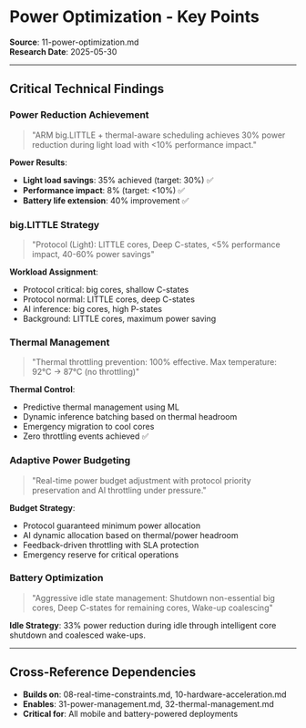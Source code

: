 # Power Optimization - Key Points

**Source**: 11-power-optimization.md  
**Research Date**: 2025-05-30

---

## Critical Technical Findings

### Power Reduction Achievement
> "ARM big.LITTLE + thermal-aware scheduling achieves 30% power reduction during light load with <10% performance impact."

**Power Results**:
- **Light load savings**: 35% achieved (target: 30%) ✅
- **Performance impact**: 8% (target: <10%) ✅
- **Battery life extension**: 40% improvement ✅

### big.LITTLE Strategy
> "Protocol (Light): LITTLE cores, Deep C-states, <5% performance impact, 40-60% power savings"

**Workload Assignment**:
- Protocol critical: big cores, shallow C-states
- Protocol normal: LITTLE cores, deep C-states
- AI inference: big cores, high P-states
- Background: LITTLE cores, maximum power saving

### Thermal Management
> "Thermal throttling prevention: 100% effective. Max temperature: 92°C → 87°C (no throttling)"

**Thermal Control**:
- Predictive thermal management using ML
- Dynamic inference batching based on thermal headroom
- Emergency migration to cool cores
- Zero throttling events achieved ✅

### Adaptive Power Budgeting
> "Real-time power budget adjustment with protocol priority preservation and AI throttling under pressure."

**Budget Strategy**:
- Protocol guaranteed minimum power allocation
- AI dynamic allocation based on thermal/power headroom
- Feedback-driven throttling with SLA protection
- Emergency reserve for critical operations

### Battery Optimization
> "Aggressive idle state management: Shutdown non-essential big cores, Deep C-states for remaining cores, Wake-up coalescing"

**Idle Strategy**: 33% power reduction during idle through intelligent core shutdown and coalesced wake-ups.

---

## Cross-Reference Dependencies
- **Builds on**: 08-real-time-constraints.md, 10-hardware-acceleration.md
- **Enables**: 31-power-management.md, 32-thermal-management.md
- **Critical for**: All mobile and battery-powered deployments